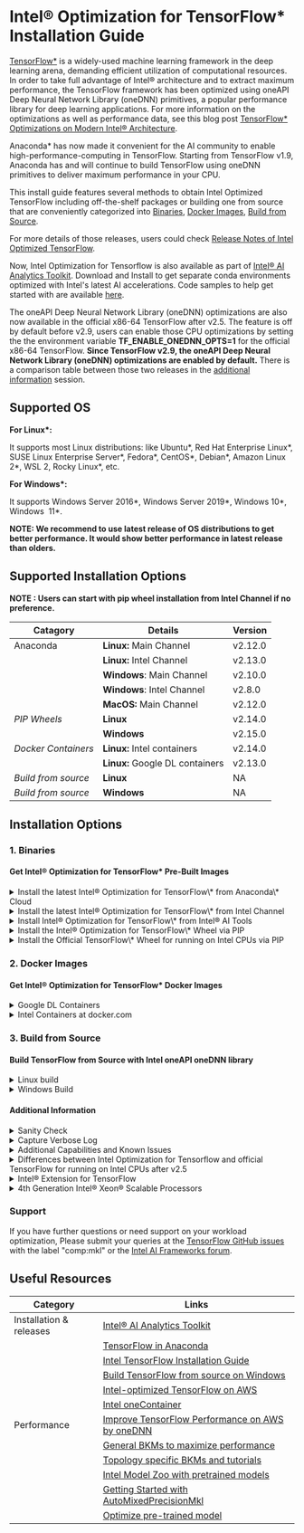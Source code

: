 
Intel® Optimization for TensorFlow\* Installation Guide
=======================================================

[TensorFlow\*](https://github.com/tensorflow/tensorflow) is a widely-used machine learning framework in the deep learning arena, demanding efficient utilization of computational resources. In order to take full advantage of Intel® architecture and to extract maximum performance, the TensorFlow framework has been optimized using oneAPI Deep Neural Network Library (oneDNN) primitives, a popular performance library for deep learning applications. For more information on the optimizations as well as performance data, see this blog post [TensorFlow\* Optimizations on Modern Intel® Architecture](/content/www/us/en/developer/articles/technical/tensorflow-optimizations-on-modern-intel-architecture.html).

Anaconda\* has now made it convenient for the AI community to enable high-performance-computing in TensorFlow. Starting from TensorFlow v1.9, Anaconda has and will continue to build TensorFlow using oneDNN primitives to deliver maximum performance in your CPU.

This install guide features several methods to obtain Intel Optimized TensorFlow including off-the-shelf packages or building one from source that are conveniently categorized into [Binaries](#binaries), [Docker Images](#docker_images), [Build from Source](#build_from_source). 

For more details of those releases, users could check [Release Notes of Intel Optimized TensorFlow](https://github.com/Intel-tensorflow/tensorflow/releases).

Now, Intel Optimization for Tensorflow is also available as part of [Intel® AI Analytics Toolkit](/content/www/us/en/developer/tools/oneapi/ai-analytics-toolkit.html). Download and Install to get separate conda environments optimized with Intel's latest AI accelerations. Code samples to help get started with are available [here](https://github.com/oneapi-src/oneAPI-samples/tree/master/AI-and-Analytics).

The oneAPI Deep Neural Network Library (oneDNN) optimizations are also now available in the official x86-64 TensorFlow after v2.5. The feature is off by default before v2.9, users can enable those CPU optimizations by setting the the environment variable **TF\_ENABLE\_ONEDNN\_OPTS=1** for the official x86-64 TensorFlow. **Since TensorFlow v2.9, the oneAPI Deep Neural Network Library (oneDNN) optimizations are enabled by default.** There is a comparison table between those two releases in the [additional information](#additional-information) session.

Supported OS
------------

**For Linux\*:**

It supports most Linux distributions: like Ubuntu\*, Red Hat Enterprise Linux\*, SUSE Linux Enterprise Server\*, Fedora\*, CentOS\*, Debian\*, Amazon Linux 2\*, WSL 2, Rocky Linux\*, etc.

**For Windows\*:**

It supports Windows Server 2016\*, Windows Server 2019\*, Windows 10\*, Windows  11\*.

**NOTE: We recommend to use latest release of OS distributions to get better performance. It would show better performance in latest release than olders.**  

Supported Installation Options
------------------------------

**NOTE : Users can start with pip wheel installation from Intel Channel if no preference.**

| Catagory | Details |  Version |
| ----------- | ----------- | ----------- |
| Anaconda | **Linux:** Main Channel |  v2.12.0 |
|  | **Linux:** Intel Channel | v2.13.0 |
|  | **Windows**: Main Channel | v2.10.0 |
|  | **Windows**: Intel Channel | v2.8.0 |
|  | **MacOS:** Main Channel | v2.12.0 |
| _PIP Wheels_ | **Linux** | v2.14.0 |
|  | **Windows** | v2.15.0 |
| _Docker Containers_ | **Linux:** Intel containers | v2.14.0 |
|  | **Linux:** Google DL containers | v2.13.0 |
| _Build from source_ | **Linux** | NA |
| _Build from source_ | **Windows** | NA |


Installation Options
--------------------

### 1\. Binaries

#### Get Intel® Optimization for TensorFlow\* Pre-Built Images

<details>
  <summary>Install the latest Intel® Optimization for TensorFlow\* from Anaconda\* Cloud</summary>
  <br>
Available for Linux\*, Windows\*, MacOS\*

| **OS** | **TensorFlow\* version** | 
| -------- | -------- | 
| Linux\* | 2.12.0 | 
| Windows\*| 2.10.0 | 
| MacOS\* | 2.12.0 | 

  
Installation instructions:

If you don't have conda package manager, download and install [Anaconda](https://docs.anaconda.com/anaconda/install/)

Linux, MacOS, Windows (after 2.5.0) 

Open Anaconda prompt and use the following instruction

`conda install tensorflow`

In case your anaconda channel is not the highest priority channel by default(or you are not sure), use the following command to make sure you get the right TensorFlow with Intel optimizations

`conda install tensorflow -c anaconda`

Windows (2.5.0 and earlier)

Open Anaconda prompt and use the following instruction

`conda install tensorflow-mkl`

(or)

`conda install tensorflow-mkl -c anaconda`

Besides the install method described above, Intel Optimization for TensorFlow is distributed as wheels, docker images and conda package on Intel channel. Follow one of the installation procedures to get Intel-optimized TensorFlow.

Note: All binaries distributed by Intel were built against the TensorFlow version tags in a centOS container with gcc 4.8.5 and glibc 2.17 with the following compiler flags (shown below as passed to bazel\*)

```
\--cxxopt=-D\_GLIBCXX\_USE\_CXX11\_ABI=0 --copt=-march=corei7-avx --copt=-mtune=core-avx-i --copt=-O3 --copt=-Wformat --copt=-Wformat-security --copt=-fstack-protector --copt=-fPIC --copt=-fpic --linkopt=-znoexecstack --linkopt=-zrelro --linkopt=-znow --linkopt=-fstack-protector
```
**Note: please use the following instructions if you install TensorFlow\* v2.8 for missing python-flatbuffers module in TensorFlow\* v2.8.**

Linux, MacOS, Windows (after 2.5.0) 

`conda install tensorflow python-flatbuffers`

Windows (2.5.0 and earlier)

`conda install tensorflow-mkl python-flatbuffers` 

</details>


<details>
<summary>Install the latest Intel® Optimization for TensorFlow\* from Intel Channel</summary>
  <br>

Available for Linux\*, Windows\*


| **OS** | **TensorFlow\* version** | **Python Version** |
| -------- | -------- | ----------- |
| Linux\* | 2.13.0 | 3.9 |
| Windows\*| 2.8.0 | 3.7, 3.8, 3.9 and 3.10 |


Installation instructions:

Open Anaconda prompt and use the following instruction.   

After 2.9 :  
`conda install intel-tensorflow -c intel`  

2.9 and ealier :  
`conda install tensorflow -c intel` 

**Note: please use the following instructions if you install TensorFlow\* v2.8 for missing python-flatbuffers module in TensorFlow\* v2.8.**

`conda install tensorflow python-flatbuffers -c intel`

</details>

<details>
  <summary>Install Intel® Optimization for TensorFlow\* from Intel® AI Tools </summary>
  <br>

Available for Linux\*

TensorFlow\* version: 2.14.0

Installation instructions:

There are multiple options provided to download Intel® AI Tools, including Conda, PIP and containers.

**All available download and installation guides can be found [here]([https://www.intel.com/content/www/us/en/developer/tools/oneapi/ai-analytics-toolkit-download.html?operatingsystem=linux](https://www.intel.com/content/www/us/en/developer/tools/oneapi/ai-tools-selector.html))**

</details>


<details>
  <summary> Install the Intel® Optimization for TensorFlow\* Wheel via PIP </summary>
  <br>

Run the below instruction to install the wheel into an existing Python* installation.
> **Notes:** Starting from 2.14.0, Python versions supported are changed to 3.9, 3.10, 3.11 

For Linux\* :

`pip install intel-tensorflow==2.14.0 # or earlier`

For Windows\* (starting from TensorFlow 2.10.0) :

`pip install tensorflow-intel==2.15.0 # or later`

If your machine has AVX512 instruction set supported please use the below packages for better performance.

`pip install intel-tensorflow-avx512==2.14.0  # or earlier, linux only`

**Note: For TensorFlow versions 1.13, 1.14 and 1.15 with pip > 20.0, if you experience invalid wheel error, try to downgrade the pip version to < 20.0**

For e.g

`python -m pip install --force-reinstall pip==19.0`
  
**Note: If your machine has AVX-512 instruction set supported, please download and install the wheel file with AVX-512 as minimum required instruction set from the table above, otherwise download and install the wheel without AVX-512. All Intel TensorFlow binaries are optimized with oneAPI Deep Neural Network Library (oneDNN), which will use the AVX2 or AVX512F FMA etc CPU instructions automatically in performance-critical operations based on the supported Instruction sets on your machine for both Windows and Linux OS.** 

**Note: If you ran into the following Warning on ISA above AVX2, please download and install the wheel file with AVX-512 as minimum required instruction set from the table above.**

I tensorflow/core/platform/cpu\_feature\_guard.cc:142\] This TensorFlow binary is optimized with oneAPI Deep Neural Network Library (oneDNN) to use the following CPU instructions in performance-critical operations: AVX2 AVX512F FMA To enable them in other operations, rebuild TensorFlow with the appropriate compiler flags.

**Note: If you run a release with AVX-512 as minimum required instruction set on a machine without AVX-512 instruction set support, you will run into "Illegal instruction (core dumped)" error.**

**Note than for 1.14.0 install we have fixed a few vulnerabilities and the corrected versions can be installed using the below commands. We identified new CVE issues from curl and GCP support in the previous pypi package release, so we had to introduce a new set of fixed packages in PyPI**

**Available for Linux\* [here](https://pypi.org/project/intel-tensorflow/)**

</details>

<details>
<summary> Install the Official TensorFlow\* Wheel for running on Intel CPUs via PIP </summary>
<br>
Available for Linux\*

TensorFlow version: 2.15.0

Installation instructions:

Run the below instruction to install the wheel into an existing Python\* installation. Python versions supported are 3.9, 3.10, 3.11

`pip install tensorflow==2.15.0`

The oneDNN CPU optimizations are enabled by default.

Please check [#Additional Info](#Additional Info) for differences between Intel® Optimization for TensorFlow\* and official TensorFlow\*.
</details>
  
  
### 2. Docker Images

#### Get Intel® Optimization for TensorFlow\* Docker Images

  
<details>
<summary> Google DL Containers </summary>
<br>

Starting version 1.14, Google released DL containers for TensorFlow on CPU optimized with oneDNN by default. The TensorFlow v1.x CPU container names are in the format "tf-cpu.", TensorFlow v2.x CPU container names are in the format "tf2-cpu." and support Python3. Below are sample commands to download the docker image locally and launch the container for TensorFlow 1.15 or TensorFlow 2.13. Please use one of the following commands at one time.

\# TensorFlow 1.15

`docker run -d -p 8080:8080 -v /home:/home gcr.io/deeplearning-platform-release/tf-cpu.1-15`

\# TensorFlow 2.13

`docker run -d -p 8080:8080 -v /home:/home gcr.io/deeplearning-platform-release/tf2-cpu.2-13.py310`

This command will start the TensorFlow 1.15 or TensorFlow 2.13 with oneDNN enabled in detached mode, bind the running Jupyter server to port 8080 on the local machine, and mount local /home directory to /home in the container. The running JupyterLab instance can be accessed at localhost:8080.

To launch an interactive bash instance of the docker container, run one of the below commands.

\# TensorFlow 1.15

`docker run -v /home:/home -it gcr.io/deeplearning-platform-release/tf-cpu.1-15 bash`

\# TensorFlow 2.13

`docker run -v /home:/home -it gcr.io/deeplearning-platform-release/tf2-cpu.2-13.py310 bash`

**Available Container Configurations**

You can find all supported docker tags/configurations [here](https://cloud.google.com/ai-platform/deep-learning-containers/docs/choosing-container).

</details>
  
<details>
<summary> Intel Containers at docker.com </summary>
<br>

Tensorflow Version: 2.14.0

These docker images are all published at [http://hub.docker.com](http://hub.docker.com) in [intel/intel-optimized-tensorflow](https://hub.docker.com/r/intel/intel-optimized-tensorflow) and [intel/intel-optimized-tensorflow-avx512](http://hub.docker.com/r/intel/intel-optimized-tensorflow-avx512/tags) namespaces and can be pulled with the following command:

\# intel-optimized-tensorflow

`docker pull intel/intel-optimized-tensorflow`

\# intel-optimized-tensorflow-avx512

`docker pull intel/intel-optimized-tensorflow-avx512:latest`

For example, to run the data science container directly, simply

\# intel-optimized-tensorflow

`docker run -it -p 8888:8888 intel/intel-optimized-tensorflow`

\# intel-optimized-tensorflow-avx512

`docker run -it -p 8888:8888 intel/intel-optimized-tensorflow-avx512:latest`

And then go to your browser on [http://localhost:8888/](http://localhost:8888/)

  
For those who want to navigate through the browser, follow the links:

*   For AVX as mimimum required instruction set: [https://hub.docker.com/r/intel/intel-optimized-tensorflow](https://hub.docker.com/r/intel/intel-optimized-tensorflow)
*   For AVX-512 as mimimum required instruction set: [https://hub.docker.com/r/intel/intel-optimized-tensorflow-avx512](https://hub.docker.com/r/intel/intel-optimized-tensorflow-avx512/tags)

**Available Container Configurations**

You can find all supported docker tags/configurations for [intel-optimized-tensorflow](https://hub.docker.com/r/intel/intel-optimized-tensorflow) and [intel-optimized-tensorflow-avx512](https://hub.docker.com/r/intel/intel-optimized-tensorflow-avx512/tags).

**To get the latest Release Notes on Intel® Optimization for TensorFlow\*, please refer this [article](/content/www/us/en/developer/articles/guide/optimization-for-tensorflow-installation-guide.html).**

**More containers for Intel® Optimization for TensorFlow\* can be found at the [Intel® oneContainer Portal](/content/www/us/en/developer/tools/containers/overview.html).**
</details>
  
  
### 3\. Build from Source
#### Build TensorFlow from Source with Intel oneAPI oneDNN library

<details>
<summary> Linux build </summary>
<br>

Building TensorFlow from source is not recommended. However, if instructions provided above do not work due to unsupported ISA, you can always build from source.

Building TensorFlow from source code requires Bazel installation, refer to the instructions here, [Installing Bazel](https://docs.bazel.build/versions/master/install.html#mac-os-x).

Installation instructions:

1.  Ensure numpy, keras-applications, keras-preprocessing, pip, six, wheel, mock packages are installed in the Python environment where TensorFlow is being built and installed.
2.  Clone the TensorFlow source code and checkout a branch of your preference
    *   `git clone https://github.com/tensorflow/tensorflow`
    *   `git checkout r2.15`
3.  Run "./configure" from the TensorFlow source directory
4.  Execute the following commands to create a pip package that can be used to install the optimized TensorFlow build.
    *   PATH can be changed to point to a specific version of GCC compiler:
        
        `export PATH=/PATH//bin:$PATH`
        
    *   LD\_LIBRARY\_PATH can also be to new:
        
        export LD\_LIBRARY\_PATH=/PATH//lib64:$LD\_LIBRARY\_PATH
        
    *   Set the compiler flags support by the GCC on your machine to build TensorFlow with oneDNN.
        
        `bazel build --config=mkl -c opt --copt=-march=native //tensorflow/tools/pip\_package:build\_pip\_package`
        
         
        *   If you would like to build the binary against certain hardware, ensure appropriate "march" and "mtune" flags are set. Refer the [gcc online docs](https://gcc.gnu.org/onlinedocs/) or [gcc x86-options](https://gcc.gnu.org/onlinedocs/gcc/x86-Options.html) to know the flags supported by your GCC version.
            
            `bazel build --config=mkl --cxxopt=-D\_GLIBCXX\_USE\_CXX11\_ABI=0 --copt=-march=sandybridge --copt=-mtune=ivybridge --copt=-O3 //tensorflow/tools/pip\_package:build\_pip\_package`
            
        *   Alternatively, if you would like to build the binary against certain instruction sets, set appropriate "Instruction sets" flags:
            
            `bazel build --config=mkl -c opt --copt=-mavx --copt=-mavx2 --copt=-mfma --copt=-mavx512f --copt=-mavx512pf --copt=-mavx512cd --copt=-mavx512er //tensorflow/tools/pip\_package:build\_pip\_package`
            
            **Flags set above will add AVX, AVX2 and AVX512 instructions which will result in "illegal instruction" errors when you use older CPUs. If you want to build on older CPUs, set the instruction flags accordingly.**
            
        *   Users could enable additional oneDNN features by passing a "--copt=-Dxxx" build option.  For example, enable ITT\_TASKS feature from oneDNN by using below build instruction. User could refer to [oneDNN build options](https://oneapi-src.github.io/oneDNN/dev_guide_build_options.html) for more details.
            
            `bazel build --config=mkl -c opt --copt=-march=native --copt=-DDNNL\_ENABLE\_ITT\_TASKS=True //tensorflow/tools/pip\_package:build\_pip\_package`
  
5.  Install the optimized TensorFlow wheel
    *   `bazel-bin/tensorflow/tools/pip\_package/build\_pip\_package ~/path\_to\_save\_wheel`
    *   `pip install --upgrade --user ~/path\_to\_save\_wheel/`

</details>
  
<details>
<summary> Windows Build </summary>
<br>

**\* Prior to TensorFlow 2.3**

**Prerequisites**

Install the below Visual C++ 2015 build tools from [https://visualstudio.microsoft.com/vs/older-downloads/](https://visualstudio.microsoft.com/vs/older-downloads/)

*   Microsoft Visual C++ 2015 Redistributable Update 3
*   Microsoft Build Tools 2015 Update 3

**Installation**

1.  Refer to [Linux Section](/content/www/us/en/develop/articles/intel-optimization-for-tensorflow-installation-guide.html#linux_B_S) and follow Steps 1 through 3
2.  To build TensorFlow with oneDNN support, we need two additional steps.
    *   Link.exe on  Visual Studio 2015 causes the linker issue when /WHOLEARCHIVE switch is used. To overcome this issue, install the hotfix to your Visual C++ compiler available at [https://support.microsoft.com/en-us/help/4020481/fix-link-exe-crashes-with-a-fatal-lnk1000-error-when-you-use-wholearch](https://support.microsoft.com/en-us/help/4020481/fix-link-exe-crashes-with-a-fatal-lnk1000-error-when-you-use-wholearch)  
    *   Add a PATH environment variable to include MKL runtime lib location that will be created during the build process. The base download location can be specified in the bazel build command by using the --output\_base option, and the oneDNN libraries will then be downloaded into a directory relative to that base              
        *   `set PATH=%PATH%;output\_dir\\external\\mkl\_windows\\lib`

         3. Bazel build with the with "mkl" flag and the "output\_dir" to use the right mkl libs

             `bazel --output\_base=output\_dir build --config=mkl --config=opt //tensorflow/tools/pip\_package:build\_pip\_package`

          4. Install the optimized TensorFlow wheel

      `bazel-bin\\tensorflow\\tools\\pip\_package\\build\_pip\_package C:\\temp\\path\_to\_save\_wheel`

      `pip install C:\\temp\\path\_to\_save\_wheel\\`

**\* TensorFlow 2.3 and newer:**

**Prerequisites**

       Please follow the [Setup for Windows](https://www.tensorflow.org/install/source_windows#setup_for_windows) to prepare the build environment.

**Installation**

1.  Set the following environment variables:
    *        `BAZEL\_SH: C:\\msys64/usr\\bin\\bash.exe`
    *        `BAZEL\_VS: C:\\Program Files (x86)\\Microsoft Visual Studio`
    *        `BAZEL\_VC: C:\\Program Files (x86)\\Microsoft Visual Studio\\2019\\Community\\VC`
2.  Note: For [compile time reduction](https://github.com/Intel-tensorflow/tensorflow/blob/860ad1d719a6ad32da3bd551af39a95be0b2e8c3/configure.py#L1247), please set:
    *   `set TF\_VC\_VERSION=16.6`
    *   More details can be found [here](https://groups.google.com/a/tensorflow.org/d/topic/build/SsW98Eo7l3o/discussion).
3.  Add to the PATH environment variable to include
    *   python path, e.g. C:\\Program Files\\_Python-version_  # Python38
        
    *   oneDNN runtime lib location that will be created during the build process, e.g. D:\\output\_dir\\external\\mkl\\windows\\lib
        
    *   the Bazel path, e.g. C:\\Program Files\\_Bazel-version_  # Bazel-3.7.2
        
    *   MSYS2 path, e.g. C:\\msys64;C:\\msys64/usr\\bin
        
    *   Git path, e.g. C:\\Program Files\\Git\\cmd;C:\\Program Files\\Git/usr\\bin
        
        `set PATH=%PATH%;C:\\Program Files\\Python38;D:\\output\_dir\\external\\mkl\_windows\\lib;C:\\Program Files\\Bazel-3.7.2;C:\\msys64;C:\\msys64/usr\\bin;C:\\Program Files\\Git\\cmd;C:\\Program Files\\Git/usr\\bin`
4.  Download the TensorFlow source code, checkout the release branch, and configure the build:
    *   `git clone https://github.com/Intel-tensorflow/tensorflow.git`
    *   `cd tensorflow`
    *   `git checkout _branch-name_ # r2.6, r2.7, etc.`
    *   `python ./configure.py`
5.  Set the oneDNN output directory location outside TensorFlow home directory to avoid infinite symlink expansion error. Then add the path to the oneDNN output directory to the system PATH:   
    *   `set OneDNN\_DIR=\\one\_dnn\_dir`
        
    *   `set PATH=%OneDNN\_DIR%;%PATH%`
        
6.  Build TensorFlow from source with oneDNN. Navigate to the TensorFlow root directory tensorflow and run the following bazel command to build TensorFlow oneDNN from Source:
    *   `bazel --output\_base=%OneDNN\_DIR% build --announce\_rc --config=opt --config=mkl --action\_env=PATH=""  --define=no\_tensorflow\_py\_deps=true  tensorflow/tools/pip\_package:build\_pip\_package`
        

**Note: Based on [bazel issue #7026](https://github.com/bazelbuild/bazel/issues/7026) we set --action\_env=PATH=. Open cmd.exe, run echo %PATH% and copy the output to the value of --action\_env=PATH=. If found, please use single quotes with folder names of white space**s.

</details>
  
 
#### Additional Information

  
<details>
<summary>Sanity Check </summary>
<br>

Once Intel-optimized TensorFlow is installed, running the below command must print "True" if oneDNN optimizations are present.
```
import tensorflow as tf

import os

def get\_mkl\_enabled\_flag():

    mkl\_enabled = False  
    major\_version = int(tf.\_\_version\_\_.split(".")\[0\])  
    minor\_version = int(tf.\_\_version\_\_.split(".")\[1\])  
    if major\_version >= 2:  
        if minor\_version < 5:  
            from tensorflow.python import \_pywrap\_util\_port  
        elif minor\_version >= 9:

            from tensorflow.python.util import \_pywrap\_util\_port  
            onednn\_enabled = int(os.environ.get('TF\_ENABLE\_ONEDNN\_OPTS', '1'))

        else:  
            from tensorflow.python.util import \_pywrap\_util\_port  
            onednn\_enabled = int(os.environ.get('TF\_ENABLE\_ONEDNN\_OPTS', '0'))  
        mkl\_enabled = \_pywrap\_util\_port.IsMklEnabled() or (onednn\_enabled == 1)  
    else:  
        mkl\_enabled = tf.pywrap\_tensorflow.IsMklEnabled()  
    return mkl\_enabled

print ("We are using Tensorflow version", tf.\_\_version\_\_)  
print("MKL enabled :", get\_mkl\_enabled\_flag())
```
</details>
  
 <details>
<summary> Capture Verbose Log </summary>
<br>

For a deeper analysis of what oneDNN calls are being made under the hood, we have enabled a flag "ONEDNN\_VERBOSE" to catpure a log. Set the  environment variable ONEDNN\_VERBOSE=1 and run the Tensorflow script. You should see an output similar to below  printed on the console. This will ensure that the workload not only has MKL enabled but utlizes oneDNN calls underneath. 

<<picture here>>

Here is how to intepret the the log

Tensorflow optimizations are agnostic to the type of hardware, ISA supported, dtype, ops used in the workload, this data is used as a starting point by the Tensorflow optimization engineers to understand the perframance impact on your workload and help optimize further
</details>
  
<details>
<summary> Additional Capabilities and Known Issues </summary>
<br>

1.  For Intel® Optimization for TensorFlow\* for 4th Generation Intel® Xeon® Scalable processors, please install the version after 2.12.0 to get good performance.   
    `$ pip install intel-tensorflow==2.12.0 # or 2.13.0, etc. `
2.  Intel-optimized TensorFlow enables oneDNN calls by default. **For v2.4 and previous version**, If at any point you wish to disable Intel MKL primitive calls, this can be disabled by setting TF\_DISABLE\_MKL flag to 1 before running your TensorFlow script.  
   `export TF\_DISABLE\_MKL=1 `     
    

           However, note that this flag will only disable oneDNN calls, but not MKL-ML calls. 

            Although oneDNN is responsible for most optimizations, certain ops are optimized by MKL-ML library, including matmul, transpose, etc. Disabling MKL-ML calls are not supported by TF\_DISABLE\_MKL flag at present and Intel is working with Google to add this functionality

       3. CPU affinity settings in Anaconda's TensorFlow: If oneDNN enabled TensorFlow is installed from the anaconda channel (not Intel channel), the "import tensorflow" command sets the KMP\_BLOCKTIME and OMP\_PROC\_BIND environment variables if not already set. However, these variables may have effects on other libraries such as Numpy/Scipy which use OpenMP or oneDNN. Alternatively, you can either set preferred values or unset them after importing TensorFlow. More details available in the TensorFlow GitHub [issue](https://github.com/tensorflow/tensorflow/issues/24172)

```
            import tensorflow # this sets KMP\_BLOCKTIME and OMP\_PROC\_BIND

            import os

            # delete the existing values

            del os.environ\['OMP\_PROC\_BIND'\]

           del os.environ\['KMP\_BLOCKTIME'\]
```
</details>
  
<details>
<summary> Differences between Intel Optimization for Tensorflow and official TensorFlow for running on Intel CPUs after v2.5 </summary>
<br>
Although official TensorFlow has oneDNN optimizations by default, there are still some major differences between Intel Optimization for Tensorflow and official TensorFlow

**Here is a comparison table For TensorFlow v2.9 and later.**

|             | Intel Optimization for Tensorflow	 | official TensorFlow (Running on Intel CPUs) |  
| ----------- | ----------- | ----------- |
| oneDNN optimiziations | Enabled by default | Enabled by default |
| OpenMP Optimizations | Enabled by default | N/A. use eigen thread pool instead |
| Layout Format | TensorFlow native layout format by default. No oneDNN blocked format support. | TensorFlow native layout format by default. No oneDNN blocked format support. |
| int8 support from oneDNN | Enabled by default |  Enabled by default |  
<br>

**Here is a comparison table For TensorFlow v2.8.**

|             | Intel Optimization for Tensorflow	 | official TensorFlow (Running on Intel CPUs) |  
| ----------- | ----------- | ----------- |
| oneDNN optimiziations | Enabled by default | Enable by setting environment variable TF_ENABLE_ONEDNN_OPTS=1 at runtime |
| OpenMP Optimizations | Enabled by default | N/A. use eigen thread pool instead |
| Layout Format | TensorFlow native layout format by default. No oneDNN blocked format support. | TensorFlow native layout format by default. No oneDNN blocked format support. |
| int8 support from oneDNN | Enabled by default | Enable by setting environment variable TF_ENABLE_ONEDNN_OPTS=1 at runtime |
<br>

**Here is a comparison table For TensorFlow v2.6 and v2.7.**

|             | Intel Optimization for Tensorflow	 | official TensorFlow (Running on Intel CPUs) |  
| ----------- | ----------- | ----------- |
| oneDNN optimiziations | Enabled by default | Enable by setting environment variable TF_ENABLE_ONEDNN_OPTS=1 at runtime |
| OpenMP Optimizations | Enabled by default | N/A. use eigen thread pool instead |
| Layout Format | TensorFlow native layout format by default.  Enable oneDNN blocked format by setting  environment variable TF_ENABLE_MKL_NATIVE_FORMAT=0 | TensorFlow native layout format by default.  Enable oneDNN blocked format by setting  environment variable TF_ENABLE_ONEDNN_OPTS=1 and TF_ENABLE_MKL_NATIVE_FORMAT=0 |
| int8 support from oneDNN | Enabled by default | Enable by setting environment variable TF_ENABLE_ONEDNN_OPTS=1 at runtime |
<br>

**Here is a comparison table for TensorFlow v2.5.**

|             | Intel Optimization for Tensorflow	 | official TensorFlow (Running on Intel CPUs) |  
| ----------- | ----------- | ----------- |
| oneDNN optimiziations | Enabled by default | Enable by setting environment variable TF_ENABLE_ONEDNN_OPTS=1 at runtime |
| OpenMP Optimizations | Enabled by default | N/A. use eigen thread pool instead |
| Layout Format | TensorFlow native layout format by default.  Enable oneDNN blocked format by setting  environment variable TF_ENABLE_MKL_NATIVE_FORMAT=0  | TensorFlow native layout format by default.  Enable oneDNN blocked format by setting  environment variable TF_ENABLE_ONEDNN_OPTS=1  and TF_ENABLE_MKL_NATIVE_FORMAT=0 |
| int8 support from oneDNN | Enabled by setting the env-variable TF_ENABLE_MKL_NATIVE_FORMAT=0 | Not supported |
<br>
  
</details>
  
<details>
<summary> Intel® Extension for TensorFlow </summary>
<br>


Intel has released [Intel® Extension for TensorFlow](https://github.com/intel/intel-extension-for-tensorflow) to support optimizations on Intel dGPU ( currently for Flex series)  and CPU.

**Please Note that the ITEX CPU release at this moment is an experimental feature, and users are strongly encouraged to continue using Intel optimizations for TensorFlow as directed in this install guide**

More info on ITEX can be accessed from these resources for **Intel dGPUs( Flex series)**

| Category | Links |  
| ----------- | ----------- |  
| Official Doc | [Get Started Document](https://intel.github.io/intel-extension-for-tensorflow/latest/get_started.html) |  
| Blog | [Accelerating TensorFlow on Intel Data Center GPU Flex Series](https://blog.tensorflow.org/2022/10/accelerating-tensorflow-on-intel-data-center-gpu-flex-series.html) |
| Blog | [Meet the Innovation of Intel AI Software: ITEX](https://www.intel.com/content/www/us/en/developer/articles/technical/innovation-of-ai-software-extension-tensorflow.html) |
   


</details>
  
 <details>
<summary> 4th Generation Intel® Xeon® Scalable Processors </summary>
<br>
Optimizations for 4th Generation Intel® Xeon® Scalable processors start from TensorFlow\* 2.12.

Official x86-64 TensorFlow has the 4th Gen Xeon scalable processors optimizations but the [Intel Optimization for TensorFlow](https://pypi.org/project/tensorflow-intel) has most up-to-date optimizations.

Please follow below instructions to install the release of Intel® Optimization for TensorFlow\* later than 2.12.0.

`pip install intel-tensorflow==2.12.0 # or 2.13.0 etc.`

</details>
 
### Support

If you have further questions or need support on your workload optimization, Please submit your queries at the [TensorFlow GitHub issues](https://github.com/tensorflow/tensorflow/issues) with the label "comp:mkl" or the [Intel AI Frameworks forum](https://forums.intel.com/s/topic/0TO0P000000Pms4WAC/intel-optimized-ai-frameworks).

Useful Resources
----------------

| **Category** | **Links** |  
| ----------- | ----------- |  
| Installation & releases | [Intel® AI Analytics Toolkit](/content/www/us/en/developer/tools/oneapi/ai-analytics-toolkit-download.html) |
|  | [TensorFlow in Anaconda](https://www.anaconda.com/tensorflow-in-anaconda/) |
|  | [Intel TensorFlow Installation Guide](/content/www/us/en/developer/articles/guide/optimization-for-tensorflow-installation-guide.html) |
|  | [Build TensorFlow from source on Windows](https://www.tensorflow.org/install/source_windows)|
|  | [Intel-optimized TensorFlow on AWS](https://aws.amazon.com/about-aws/whats-new/2018/11/tensorflow1_12_mms10_launch_deep_learning_ami/) |
|  | [Intel oneContainer](/content/www/us/en/developer/tools/containers/overview.html) |
| Performance| [Improve TensorFlow Performance on AWS by oneDNN](https://www.intel.com/content/www/us/en/developer/articles/technical/improve-tensorflow-performance-on-aws-instances.html#gs.3nhs4u) |
|  | [General BKMs to maximize performance](/content/www/us/en/developer/articles/technical/maximize-tensorflow-performance-on-cpu-considerations-and-recommendations-for-inference.html) |
|  | [Topology specific BKMs and tutorials](https://github.com/IntelAI/models/tree/master/docs) |
|  | [Intel Model Zoo with pretrained models](https://github.com/IntelAI/models) |
|  | [Getting Started with AutoMixedPrecisionMkl](/content/www/us/en/developer/articles/guide/getting-started-with-automixedprecisionmkl.html) |
|  | [Optimize pre-trained model](/content/www/us/en/developer/articles/technical/optimize-tensorflow-pre-trained-model-inference.html) |

